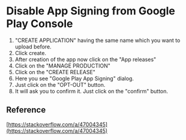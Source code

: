 # Disable App Signing from Google Play Console

1. "CREATE APPLICATION" having the same name which you want to upload before.
2. Click create.
3. After creation of the app now click on the "App releases"
4. Click on the "MANAGE PRODUCTION"
5. Click on the "CREATE RELEASE"
6. Here you see "Google Play App Signing" dialog.
7. Just click on the "OPT-OUT" button.
8. It will ask you to confirm it. Just click on the "confirm" button.

## Reference

[https://stackoverflow.com/a/47004345](https://stackoverflow.com/a/47004345)